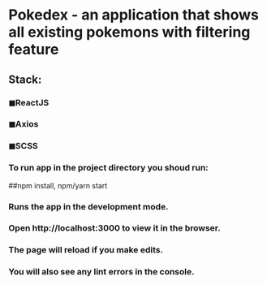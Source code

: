 # Pokedex - an application that shows all existing pokemons with filtering feature 

## Stack:

### ◼ReactJS

### ◼Axios

### ◼SCSS

### To run app in the project directory you shoud run: 

##npm install, npm/yarn start

### Runs the app in the development mode.
### Open http://localhost:3000 to view it in the browser.

### The page will reload if you make edits.
### You will also see any lint errors in the console.
